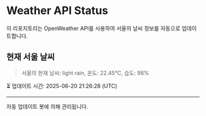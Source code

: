 
# Weather API Status

이 리포지토리는 OpenWeather API를 사용하여 서울의 날씨 정보를 자동으로 업데이트합니다.

## 현재 서울 날씨
> 서울의 현재 날씨: light rain, 온도: 22.45°C, 습도: 98%

⏳ 업데이트 시간: 2025-06-20 21:26:28 (UTC)

---
자동 업데이트 봇에 의해 관리됩니다.
